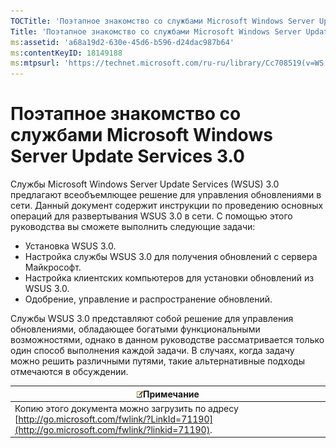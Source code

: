```yaml
---
TOCTitle: 'Поэтапное знакомство со службами Microsoft Windows Server Update Services 3.0'
Title: 'Поэтапное знакомство со службами Microsoft Windows Server Update Services 3.0'
ms:assetid: 'a68a19d2-630e-45d6-b596-d24dac987b64'
ms:contentKeyID: 18149188
ms:mtpsurl: 'https://technet.microsoft.com/ru-ru/library/Cc708519(v=WS.10)'
---
```


Поэтапное знакомство со службами Microsoft Windows Server Update Services 3.0
=============================================================================

Службы Microsoft Windows Server Update Services (WSUS) 3.0 предлагают всеобъемлющее решение для управления обновлениями в сети. Данный документ содержит инструкции по проведению основных операций для развертывания WSUS 3.0 в сети. С помощью этого руководства вы сможете выполнить следующие задачи:

-   Установка WSUS 3.0.
-   Настройка службы WSUS 3.0 для получения обновлений с сервера Майкрософт.
-   Настройка клиентских компьютеров для установки обновлений из WSUS 3.0.
-   Одобрение, управление и распространение обновлений.

Службы WSUS 3.0 представляют собой решение для управления обновлениями, обладающее богатыми функциональными возможностями, однако в данном руководстве рассматривается только один способ выполнения каждой задачи. В случаях, когда задачу можно решить различными путями, такие альтернативные подходы отмечаются в обсуждении.

| ![](/security-updates/images/Cc708519.note(WS.10).gif)Примечание                                                                   |
|-----------------------------------------------------------------------------------------------------------------------------------------------|
| Копию этого документа можно загрузить по адресу [http://go.microsoft.com/fwlink/?LinkId=71190](http://go.microsoft.com/fwlink/?linkid=71190). |
